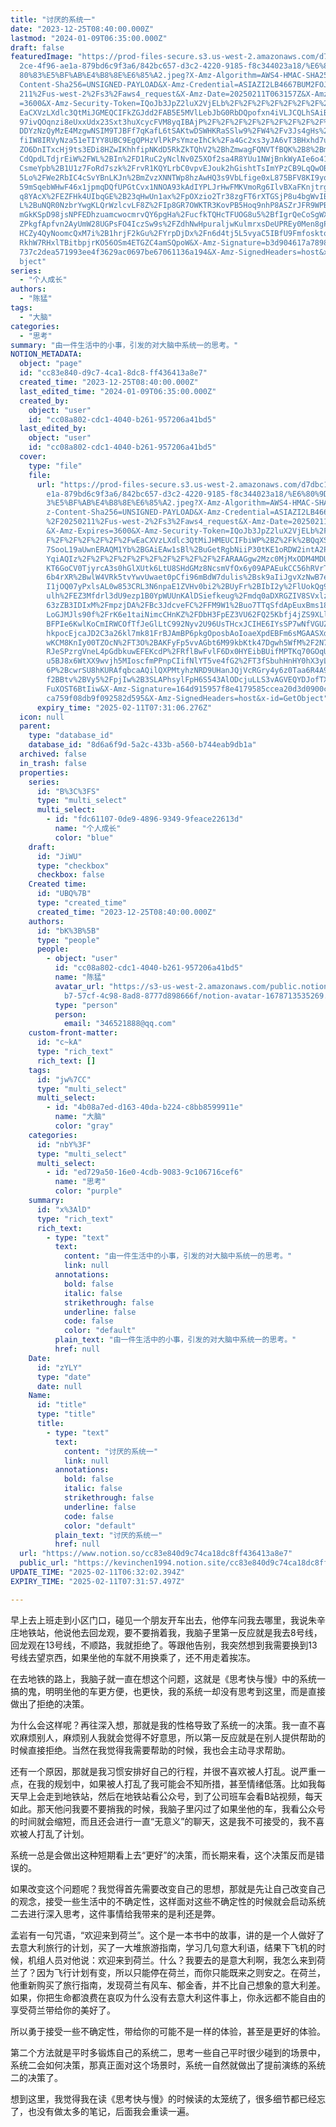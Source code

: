 ```yaml
---
title: "讨厌的系统一"
date: "2023-12-25T08:40:00.000Z"
lastmod: "2024-01-09T06:35:00.000Z"
draft: false
featuredImage: "https://prod-files-secure.s3.us-west-2.amazonaws.com/d7dbc101-8\
  2ce-4f96-ae1a-879bd6c9f3a6/842bc657-d3c2-4220-9185-f8c344023a18/%E6%80%9D%E8%\
  80%83%E5%BF%AB%E4%B8%8E%E6%85%A2.jpeg?X-Amz-Algorithm=AWS4-HMAC-SHA256&X-Amz-\
  Content-Sha256=UNSIGNED-PAYLOAD&X-Amz-Credential=ASIAZI2LB4667BUM2FOJ%2F20250\
  211%2Fus-west-2%2Fs3%2Faws4_request&X-Amz-Date=20250211T063157Z&X-Amz-Expires\
  =3600&X-Amz-Security-Token=IQoJb3JpZ2luX2VjELb%2F%2F%2F%2F%2F%2F%2F%2F%2F%2Fw\
  EaCXVzLXdlc3QtMiJGMEQCIFkZGJdd2FAB5E5MVlLebJbG0RbDQpofxn4iVLJCQLhSAiBxmqCprjB\
  97ivQOqnzi8eUxxUdx23Sxt3huXcycFVM8yqIBAjP%2F%2F%2F%2F%2F%2F%2F%2F%2F%2F8BEAAa\
  DDYzNzQyMzE4MzgwNSIM9TJBFf7qKafL6tSAKtwDSWHKRaSSlw9%2FW4%2Fv3Js4gHs%2BgWIL5BB\
  fiIW8IRVyNza51eTIYY8UBC9EgQPHzVlPkPsYmzeIhCk%2Fa4Gc2xs3yJA6vT3BHxhd7ufBYsXZ5g\
  ZO6DnITxcHj9ts3EDi8HZwIKhhfipNKdD5RkZkTQhV2%2BhZmwagFQNVTfBQK%2B8%2BmdhOS4O3m\
  CdQpdLTdjrEiW%2FWL%2BIn%2FD1RuC2yNclNv0Z5XOf2sa4R8YUu1NWjBnkWyAIe6o41cSapRwZH\
  CsmeYpb%2B1U1z7FoRd7szk%2FrvR1KQYLrbC0vpvEJouk2hGishtTsImYPzCB9LqQwOB6twEoNdD\
  5Lo%2FWe2RbIC4cSvYBnLKJn%2BmZvzXNNTWp8hzAwHQ3s9VbLfige0xL875BFV8KI9yqa%2BQynu\
  59mSqebWHwF46x1jpmqDQfUPGtCvx1NNOA93kAdIYPLJrHwFMKVmoRg6IlvBXaFKnjtrgJCC0D9Ct\
  q8YAcX%2FEZFHk4UIbqGE%2B23qHwUn1ax%2FpOXzio2Tr38zgFT6rXTGSjP8u4bgWvIB9dr7807M\
  L%2BuNQR0NzbrYwgKLQrWzlcvLF8Z%2FIp8GR7OWKTR3KovPB5Hoq9nhP8ASZrJFR9WPBBlFM9JdJ\
  mGkKSpD98jsNPFEDhzuamcwocmrvQY6pgHa%2FucfkTQHcTFUOG8u5%2BfIgrQeCoSgWXVR%2F2qx\
  ZPkgfApfvn2AyUmW28UGPsFO4IczSw9s%2FZdhNwHpuraljwKulmrxsDeUPREy0Men8gP4QGPDHBR\
  HCZy4QyNoomcQxM7i%2B1hrjF2kGu%2FYrpDjDx%2Fn6d4tj5L5vyaC5IBfU9FmfosktotoPGrjsE\
  RkhW7RHxlTBitbpjrKO56OSm4ETGZC4amSQpoW&X-Amz-Signature=b3d904617a7898b6941965\
  737c2dea571993ee4f3629ac0697be67061136a194&X-Amz-SignedHeaders=host&x-id=GetO\
  bject"
series:
  - "个人成长"
authors:
  - "陈猛"
tags:
  - "大脑"
categories:
  - "思考"
summary: "由一件生活中的小事，引发的对大脑中系统一的思考。"
NOTION_METADATA:
  object: "page"
  id: "cc83e840-d9c7-4ca1-8dc8-ff436413a8e7"
  created_time: "2023-12-25T08:40:00.000Z"
  last_edited_time: "2024-01-09T06:35:00.000Z"
  created_by:
    object: "user"
    id: "cc08a802-cdc1-4040-b261-957206a41bd5"
  last_edited_by:
    object: "user"
    id: "cc08a802-cdc1-4040-b261-957206a41bd5"
  cover:
    type: "file"
    file:
      url: "https://prod-files-secure.s3.us-west-2.amazonaws.com/d7dbc101-82ce-4f96-a\
        e1a-879bd6c9f3a6/842bc657-d3c2-4220-9185-f8c344023a18/%E6%80%9D%E8%80%8\
        3%E5%BF%AB%E4%B8%8E%E6%85%A2.jpeg?X-Amz-Algorithm=AWS4-HMAC-SHA256&X-Am\
        z-Content-Sha256=UNSIGNED-PAYLOAD&X-Amz-Credential=ASIAZI2LB46663OGAOKI\
        %2F20250211%2Fus-west-2%2Fs3%2Faws4_request&X-Amz-Date=20250211T063106Z\
        &X-Amz-Expires=3600&X-Amz-Security-Token=IQoJb3JpZ2luX2VjELb%2F%2F%2F%2\
        F%2F%2F%2F%2F%2F%2FwEaCXVzLXdlc3QtMiJHMEUCIFbiWP%2BZ%2Fk%2BQqXSaHPMKMpL\
        7SooL19aUwnERAQM1Yb%2BGAiEAw1sBl%2BuGetRgbNiiP30tKE1oRDW2intA2PV5D3BOOy\
        YqiAQIz%2F%2F%2F%2F%2F%2F%2F%2F%2F%2F%2FARAAGgw2Mzc0MjMxODM4MDUiDFow7ST\
        KT6GoCV0TjyrcA3s0hGlXUtk6LtU8SHdGMz8NcsmVfOx6y09APAEukCC56hRVrT1CkVb5Wt\
        6b4rXR%2BwlW4VRk5tvYwvUwaet0pCfi96mBdW7dulis%2Bsk9aIiJgvXzNwB7e1jSVV60U\
        I1jOQ07yPxlsAL0w853CRL3N6npaE1ZVHv0bi2%2BUyFr%2BIbI2y%2FlUokQg9%2Fj%2F5\
        ulh%2FEZ3Mfdrl3dU9ezp1B0YpWUUnKAlDSiefkeug%2Fmdq0aDXRGZIV8SVxlzKAEmwDXk\
        63zZB3IDIxM%2FmpzjDA%2FBc3JdcveFC%2FFM9W1%2Buo7TTqSfdApEuxBms18UlbGyHu3\
        LoGJMJls90f%2FrK6e1taiNimcCHnKZ%2FDbH3FpEZ3VU62FQ25Kbfj4jZS9XLlsXE9yK%2\
        BFPIe6KwlKoCmIRWCOfTfJeGlLtC992Nyv2U96UsTHcxJCIHE6IYsSP7wNfVGUZyp8fN0Pu\
        hkpocEjcaJD2C3a26kl7mk81FrBJAmBP6pkgOposbAoIoaeXpdEBFm6sMGAASXddq6%2Bfm\
        wKCM8KnIy00TZOcN%2FT3O%2BAKFyFp5vvAGbt6M99kbKtk47Dgwh5WfM%2F2N7LzMTuN5b\
        RJeSPzrgVneL4pGdbkuwEFEKcdP%2FRflBwFvlF6Dx0HYEibBUifMPTKq70GOqUBjocy314\
        u5BJ8x6WtXX9wvjh5MIoscfmPPnpCIifNlYT5ve4fG2%2FT3fSbuhHnHY0hX3yL9GqQ0XTU\
        6P%2BcwrSU8hKURAfqbcaAQilQXPMtyhzNRD9UHanJQjVcRGry4y6z0Taa6R4A9Kh7qUtLx\
        f2BBtv%2BVy5%2FpjIw%2B3SLAPhsylFpH6S543AlODcjuLLS3vAGVEQYDJofTXM61%2BIA\
        FuXOST6BtIiw&X-Amz-Signature=164d915957f8e4179585ccea20d3d0900c30e9b987\
        ca759f08db9f092582d595&X-Amz-SignedHeaders=host&x-id=GetObject"
      expiry_time: "2025-02-11T07:31:06.276Z"
  icon: null
  parent:
    type: "database_id"
    database_id: "8d6a6f9d-5a2c-433b-a560-b744eab9db1a"
  archived: false
  in_trash: false
  properties:
    series:
      id: "B%3C%3FS"
      type: "multi_select"
      multi_select:
        - id: "fdc61107-0de9-4896-9349-9feace22613d"
          name: "个人成长"
          color: "blue"
    draft:
      id: "JiWU"
      type: "checkbox"
      checkbox: false
    Created time:
      id: "UBQ%7B"
      type: "created_time"
      created_time: "2023-12-25T08:40:00.000Z"
    authors:
      id: "bK%3B%5B"
      type: "people"
      people:
        - object: "user"
          id: "cc08a802-cdc1-4040-b261-957206a41bd5"
          name: "陈猛"
          avatar_url: "https://s3-us-west-2.amazonaws.com/public.notion-static.com/775523\
            b7-57cf-4c98-8ad8-8777d898666f/notion-avatar-1678713535269.png"
          type: "person"
          person:
            email: "346521888@qq.com"
    custom-front-matter:
      id: "c~kA"
      type: "rich_text"
      rich_text: []
    tags:
      id: "jw%7CC"
      type: "multi_select"
      multi_select:
        - id: "4b08a7ed-d163-40da-b224-c8bb8599911e"
          name: "大脑"
          color: "gray"
    categories:
      id: "nbY%3F"
      type: "multi_select"
      multi_select:
        - id: "ed729a50-16e0-4cdb-9083-9c106716cef6"
          name: "思考"
          color: "purple"
    summary:
      id: "x%3AlD"
      type: "rich_text"
      rich_text:
        - type: "text"
          text:
            content: "由一件生活中的小事，引发的对大脑中系统一的思考。"
            link: null
          annotations:
            bold: false
            italic: false
            strikethrough: false
            underline: false
            code: false
            color: "default"
          plain_text: "由一件生活中的小事，引发的对大脑中系统一的思考。"
          href: null
    Date:
      id: "zYLY"
      type: "date"
      date: null
    Name:
      id: "title"
      type: "title"
      title:
        - type: "text"
          text:
            content: "讨厌的系统一"
            link: null
          annotations:
            bold: false
            italic: false
            strikethrough: false
            underline: false
            code: false
            color: "default"
          plain_text: "讨厌的系统一"
          href: null
  url: "https://www.notion.so/cc83e840d9c74ca18dc8ff436413a8e7"
  public_url: "https://kevinchen1994.notion.site/cc83e840d9c74ca18dc8ff436413a8e7"
UPDATE_TIME: "2025-02-11T06:32:02.394Z"
EXPIRY_TIME: "2025-02-11T07:31:57.497Z"

---
```

<link rel="stylesheet" href="https://cdn.jsdelivr.net/npm/katex@0.16.2/dist/katex.min.css" integrity="sha384-bYdxxUwYipFNohQlHt0bjN/LCpueqWz13HufFEV1SUatKs1cm4L6fFgCi1jT643X" crossorigin="anonymous">


早上去上班走到小区门口，碰见一个朋友开车出去，他停车问我去哪里，我说朱辛庄地铁站，他说他去回龙观，要不要捎着我，我脑子里第一反应就是我去8号线，回龙观在13号线，不顺路，我就拒绝了。等跟他告别，我突然想到我需要换到13号线去望京西，如果坐他的车就不用换乘了，还不用走着挨冻。


在去地铁的路上，我脑子就一直在想这个问题，这就是《思考快与慢》中的系统一搞的鬼，明明坐他的车更方便，也更快，我的系统一却没有思考到这里，而是直接做出了拒绝的决策。


为什么会这样呢？再往深入想，那就是我的性格导致了系统一的决策。我一直不喜欢麻烦别人，麻烦别人我就会觉得不好意思，所以第一反应就是在别人提供帮助的时候直接拒绝。当然在我觉得我需要帮助的时候，我也会主动寻求帮助。


还有一个原因，那就是我习惯安排好自己的行程，并很不喜欢被人打乱。说严重一点，在我的规划中，如果被人打乱了我可能会不知所措，甚至情绪低落。比如我每天早上会走到地铁站，然后在地铁站看公众号，到了公司班车会看B站视频，每天如此。那天他问我要不要捎我的时候，我脑子里闪过了如果坐他的车，我看公众号的时间就会缩短，而且还会进行一直“无意义”的聊天，这是我不可接受的，我不喜欢被人打乱了计划。


系统一总是会做出这种短期看上去“更好”的决策，而长期来看，这个决策反而是错误的。


如果改变这个问题呢？我觉得首先需要改变自己的思想，那就是先让自己改变自己的观念，接受一些生活中的不确定性，这样面对这些不确定性的时候就会启动系统二去进行深入思考，这件事情给我带来的是利还是弊。


孟岩有一句咒语，“欢迎来到荷兰”。这个是一本书中的故事，讲的是一个人做好了去意大利旅行的计划，买了一大堆旅游指南，学习几句意大利语，结果下飞机的时候，机组人员对他说：欢迎来到荷兰。什么？我要去的是意大利啊，我怎么来到荷兰了？因为飞行计划有变，所以只能停在荷兰，而你只能既来之则安之。在荷兰，他重新购买了旅行指南，发现荷兰有风车、郁金香，并不比自己想象的意大利差。如果，你把生命都浪费在哀叹为什么没有去意大利这件事上，你永远都不能自由的享受荷兰带给你的美好了。


所以勇于接受一些不确定性，带给你的可能不是一样的体验，甚至是更好的体验。


第二个方法就是平时多锻炼自己的系统二，思考一些自己平时很少碰到的场景中，系统二会如何决策，那真正面对这个场景时，系统一自然就做出了提前演练的系统二的决策了。


想到这里，我觉得我在读《思考快与慢》的时候读的太笼统了，很多细节都已经忘了，也没有做太多的笔记，后面我会重读一遍。

